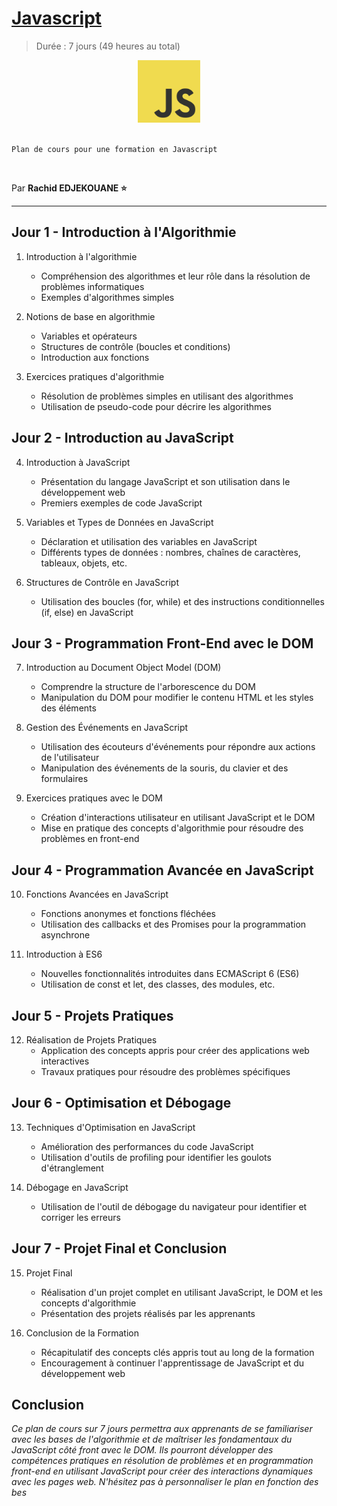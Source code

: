 # [Javascript](https://developer.mozilla.org/fr/docs/Web/JavaScript)

> Durée : 7 jours (49 heures au total)

<center>
<img src="./img/logo.png" alt="javascript" width="100">
</center>

<br>

    Plan de cours pour une formation en Javascript

<br>

Par **Rachid EDJEKOUANE ⭐️**

---

## Jour 1 - Introduction à l'Algorithmie

1. Introduction à l'algorithmie

    - Compréhension des algorithmes et leur rôle dans la résolution de problèmes informatiques
    - Exemples d'algorithmes simples

2. Notions de base en algorithmie

    - Variables et opérateurs
    - Structures de contrôle (boucles et conditions)
    - Introduction aux fonctions

3. Exercices pratiques d'algorithmie
    - Résolution de problèmes simples en utilisant des algorithmes
    - Utilisation de pseudo-code pour décrire les algorithmes

## Jour 2 - Introduction au JavaScript

4. Introduction à JavaScript

    - Présentation du langage JavaScript et son utilisation dans le développement web
    - Premiers exemples de code JavaScript

5. Variables et Types de Données en JavaScript

    - Déclaration et utilisation des variables en JavaScript
    - Différents types de données : nombres, chaînes de caractères, tableaux, objets, etc.

6. Structures de Contrôle en JavaScript
    - Utilisation des boucles (for, while) et des instructions conditionnelles (if, else) en JavaScript

## Jour 3 - Programmation Front-End avec le DOM

7. Introduction au Document Object Model (DOM)

    - Comprendre la structure de l'arborescence du DOM
    - Manipulation du DOM pour modifier le contenu HTML et les styles des éléments

8. Gestion des Événements en JavaScript

    - Utilisation des écouteurs d'événements pour répondre aux actions de l'utilisateur
    - Manipulation des événements de la souris, du clavier et des formulaires

9. Exercices pratiques avec le DOM
    - Création d'interactions utilisateur en utilisant JavaScript et le DOM
    - Mise en pratique des concepts d'algorithmie pour résoudre des problèmes en front-end

## Jour 4 - Programmation Avancée en JavaScript

10. Fonctions Avancées en JavaScript

    -   Fonctions anonymes et fonctions fléchées
    -   Utilisation des callbacks et des Promises pour la programmation asynchrone

11. Introduction à ES6
    -   Nouvelles fonctionnalités introduites dans ECMAScript 6 (ES6)
    -   Utilisation de const et let, des classes, des modules, etc.

## Jour 5 - Projets Pratiques

12. Réalisation de Projets Pratiques
    -   Application des concepts appris pour créer des applications web interactives
    -   Travaux pratiques pour résoudre des problèmes spécifiques

## Jour 6 - Optimisation et Débogage

13. Techniques d'Optimisation en JavaScript

    -   Amélioration des performances du code JavaScript
    -   Utilisation d'outils de profiling pour identifier les goulots d'étranglement

14. Débogage en JavaScript
    -   Utilisation de l'outil de débogage du navigateur pour identifier et corriger les erreurs

## Jour 7 - Projet Final et Conclusion

15. Projet Final

    -   Réalisation d'un projet complet en utilisant JavaScript, le DOM et les concepts d'algorithmie
    -   Présentation des projets réalisés par les apprenants

16. Conclusion de la Formation
    -   Récapitulatif des concepts clés appris tout au long de la formation
    -   Encouragement à continuer l'apprentissage de JavaScript et du développement web

## Conclusion

_Ce plan de cours sur 7 jours permettra aux apprenants de se familiariser avec les bases de l'algorithmie et de maîtriser les fondamentaux du JavaScript côté front avec le DOM. Ils pourront développer des compétences pratiques en résolution de problèmes et en programmation front-end en utilisant JavaScript pour créer des interactions dynamiques avec les pages web. N'hésitez pas à personnaliser le plan en fonction des bes_
